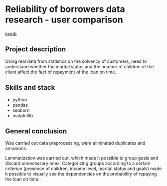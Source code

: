 # Reliability of borrowers data research - user comparison

[ipynb](https://github.com/MilkaKaplan/Portfolio/blob/research-data-analysis/Reliability%20of%20borrowers/Analysis%20of%20borrowers%20reliability.ipynb)

## Project description
Using real data from statistics on the solvency of customers, need to understand whether the marital status and the number of children of the client affect the fact of repayment of the loan on time.

## Skills and stack
* python
* pandas
* seaborn
* matplotlib

## General conclusion
Was carried out data preprocessing, were eliminated duplicates and omissions. 

Lemmatization was carried out, which made it possible to group goals and discard unnecessary ones. Categorizing groups according to a certain criterion (presence of children, income level, marital status and goals) made it possible to visually see the dependencies on the probability of repaying the loan on time..
